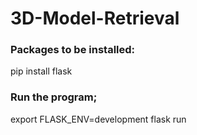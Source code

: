 # 3D-Model-Retrieval

### Packages to be installed:
pip install flask


### Run the program;
export FLASK_ENV=development
flask run

